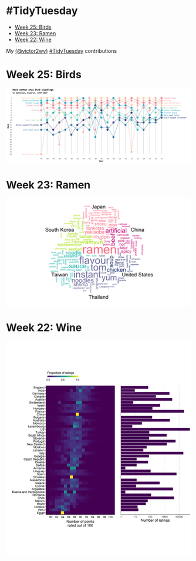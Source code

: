 \#TidyTuesday
================

  - [Week 25: Birds](#week-25-birds)
  - [Week 23: Ramen](#week-23-ramen)
  - [Week 22: Wine](#week-22-wine)

My [\(@victor2wy\)](https://twitter.com/victor2wy)
[\#TidyTuesday](https://github.com/rfordatascience/tidytuesday)
contributions

# Week 25: Birds

![](plots/week25_birds.png)

# Week 23: Ramen

![](plots/week23_ramen.png)

# Week 22: Wine

![](plots/week22_wine.png)
